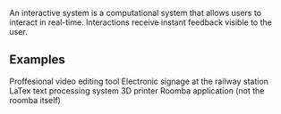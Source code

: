 An interactive system is a computational system that allows users to interact in real-time. Interactions receive instant feedback visible to the user.

## Examples
Proffesional video editing tool
Electronic signage at the railway station
LaTex text processing system
3D printer
Roomba application (not the roomba itself)